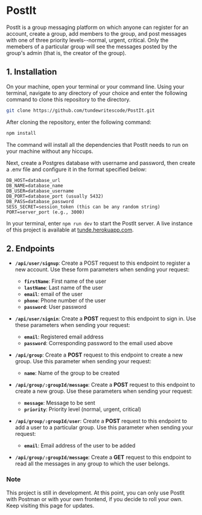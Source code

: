 
# **PostIt**
PostIt is a group messaging platform on which anyone can register for an account, create a group, add members to the group, and post messages with one of three priority levels--normal, urgent, critical. Only the memebers of a particular group will see the messages posted by the group's admin (that is, the creator of the group).

## **1. Installation**
On your machine, open your terminal or your command line. Using your terminal, navigate to any directory of your choice and enter the following command to clone this repository to the directory.

```bash
git clone https://github.com/tundewritescode/PostIt.git
```
After cloning the repository, enter the following command:

```bash
npm install
```
The command will install all the dependencies that PostIt needs to run on your machine without any hiccups.

Next, create a Postgres database with username and password, then create a .env file and configure it in the format specified below:

```
DB_HOST=database_url
DB_NAME=database_name
DB_USER=database_username
DB_PORT=database_port (usually 5432)
DB_PASS=database_password
SESS_SECRET=session_token (this can be any random string)
PORT=server_port (e.g., 3000)
```

In your terminal, enter `npm run dev` to start the PostIt server. A live instance of this project is available at [tunde.herokuapp.com](http://tunde.herokuapp.com).

## **2. Endpoints**
* **`/api/user/signup`**: Create a POST request to this endpoint to register a new account. Use these form parameters when sending your request:
  * **`firstName`**: First name of the user
  * **`lastName`**: Last name of the user
  * **`email`**: email of the user
  * **`phone`**: Phone number of the user
  * **`password`**: User password

* **`/api/user/signin`**: Create a **POST** request to this endpoint to sign in. Use these parameters when sending your request:
  * **`email`**: Registered email address
  * **`password`**: Corresponding password to the email used above

* **`/api/group`**: Create a **POST** request to this endpoint to create a new group. Use this parameter when sending your request:
  * **`name`**: Name of the group to be created

* **`/api/group/:groupId/message`**: Create a **POST** request to this endpoint to create a new group. Use these parameters when sending your request:
  * **`message`**: Message to be sent
  * **`priority`**: Priority level (normal, urgent, critical)

* **`/api/group/:groupId/user`**: Create a **POST** request to this endpoint to add a user to a particular group. Use this parameter when sending your request:
  * **`email`**: Email address of the user to be added

* **`/api/group/:groupId/message`**: Create a **GET** request to this endpoint to read all the messages in any group to which the user belongs.

### **Note**
This project is still in development. At this point, you can only use PostIt with Postman or with your own frontend, if you decide to roll your own. Keep visiting this page for updates.